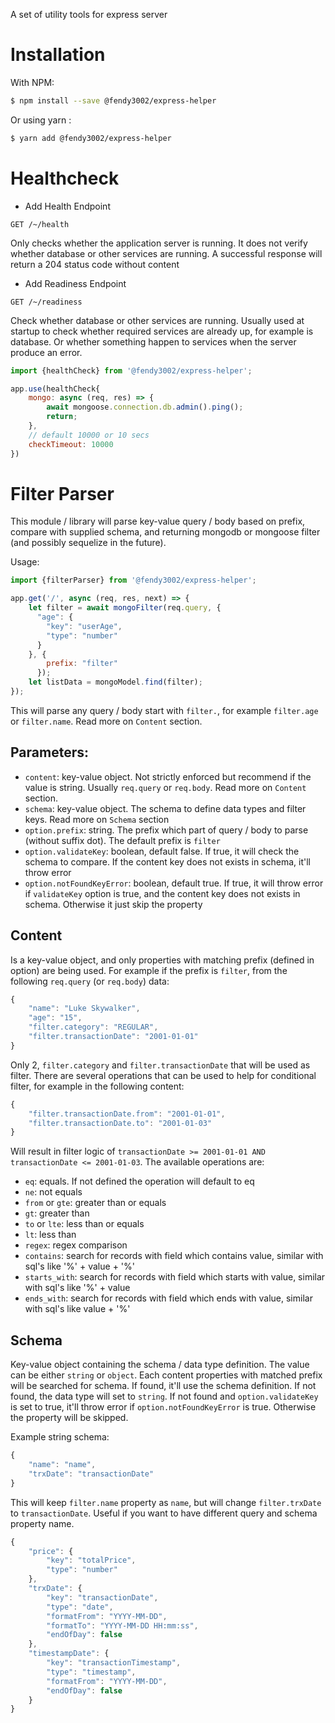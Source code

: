 A set of utility tools for express server

# Installation

With NPM: 

``` bash
$ npm install --save @fendy3002/express-helper
```

Or using yarn :

``` bash
$ yarn add @fendy3002/express-helper
```

# Healthcheck


* Add Health Endpoint

`GET /~/health`

Only checks whether the application server is running. It does not verify whether database or other services are running. A successful response will return a 204 status code without content

* Add Readiness Endpoint

`GET /~/readiness`

Check whether database or other services are running. Usually used at startup to check whether required services are already up, for example is database.
Or whether something happen to services when the server produce an error.

```javascript
import {healthCheck} from '@fendy3002/express-helper';

app.use(healthCheck{
    mongo: async (req, res) => {
        await mongoose.connection.db.admin().ping();
        return;
    },
    // default 10000 or 10 secs
    checkTimeout: 10000
})
```

# Filter Parser

This module / library will parse key-value query / body based on prefix, compare with supplied schema, and returning mongodb or mongoose filter (and possibly sequelize in the future).

Usage:
``` javascript
import {filterParser} from '@fendy3002/express-helper';

app.get('/', async (req, res, next) => {
    let filter = await mongoFilter(req.query, {
      "age": {
        "key": "userAge",
        "type": "number"
      }
    }, {
        prefix: "filter"
      });
    let listData = mongoModel.find(filter);
});
```

This will parse any query / body start with `filter.`, for example `filter.age` or `filter.name`. Read more on `Content` section.

## Parameters:

* `content`: key-value object. Not strictly enforced but recommend if the value is string. Usually `req.query` or `req.body`. Read more on `Content` section.
* `schema`: key-value object. The schema to define data types and filter keys. Read more on `Schema` section
* `option.prefix`: string. The prefix which part of query / body to parse (without suffix dot). The default prefix is `filter`
* `option.validateKey`: boolean, default false. If true, it will check the schema to compare. If the content key does not exists in schema, it'll throw error
* `option.notFoundKeyError`: boolean, default true. If true, it will throw error if `validateKey` option is true, and the content key does not exists in schema. Otherwise it just skip the property

## Content

Is a key-value object, and only properties with matching prefix (defined in option) are being used. For example if the prefix is `filter`, from the following `req.query` (or `req.body`) data:

``` javascript
{
    "name": "Luke Skywalker",
    "age": "15",
    "filter.category": "REGULAR",
    "filter.transactionDate": "2001-01-01"
}
```

Only 2, `filter.category` and `filter.transactionDate` that will be used as filter. There are several operations that can be used to help for conditional filter, for example in the following content:

``` javascript
{
    "filter.transactionDate.from": "2001-01-01",
    "filter.transactionDate.to": "2001-01-03"
}
```

Will result in filter logic of `transactionDate >= 2001-01-01 AND transactionDate <= 2001-01-03`. The available operations are:

* `eq`: equals. If not defined the operation will default to eq
* `ne`: not equals
* `from` or `gte`: greater than or equals
* `gt`: greater than
* `to` or `lte`: less than or equals
* `lt`: less than
* `regex`: regex comparison
* `contains`: search for records with field which contains value, similar with sql's like '%' + value + '%'
* `starts_with`: search for records with field which starts with value, similar with sql's like '%' + value
* `ends_with`: search for records with field which ends with value, similar with sql's like value + '%'

## Schema

Key-value object containing the schema / data type definition. The value can be either `string` or `object`. Each content properties with matched prefix will be searched for schema. If found, it'll use the schema definition. If not found, the data type will set to `string`. If not found and `option.validateKey` is set to true, it'll throw error if `option.notFoundKeyError` is true. Otherwise the property will be skipped.

Example string schema:

```javascript
{
    "name": "name",
    "trxDate": "transactionDate"
}
```

This will keep `filter.name` property as `name`, but will change `filter.trxDate` to `transactionDate`. Useful if you want to have different query and schema property name.

```javascript
{
    "price": {
        "key": "totalPrice",
        "type": "number"
    },
    "trxDate": {
        "key": "transactionDate",
        "type": "date",
        "formatFrom": "YYYY-MM-DD",
        "formatTo": "YYYY-MM-DD HH:mm:ss",
        "endOfDay": false
    },
    "timestampDate": {
        "key": "transactionTimestamp",
        "type": "timestamp",
        "formatFrom": "YYYY-MM-DD",
        "endOfDay": false
    }
}
```